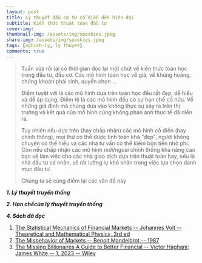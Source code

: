 ```yaml
---
layout: post
title: Lý thuyết đầu cơ từ cổ điển đến hiện đại 
subtitle: Kiến thức thuật toán đầu tư 
cover-img: 
thumbnail-img: /assets/img/spookies.jpeg
share-img: /assets/img/spookies.jpeg
tags: [nghich-ly, ly thuyet]
comments: true
---
```


> Tuần vừa rồi lại có thời gian đọc lại một chút về kiến thức toán học trong đầu tư, đầu cơ. Các mô hình toán học về giá, về khủng hoảng, chứng khoán phái sinh, quyền chọn ...
>
> Điểm tuyệt vời là các mô hình dựa trên toán học đều rất đẹp, dễ hiểu và dễ áp dụng. Điểm tệ là các mô hình đều có sự hạn chế cố hữu. Về những giả định mà chúng dựa vào không thực sự xảy ra trên thị trường và kết quả của mô hình cũng không phản ánh thực tế đã diễn ra. 
>
> Tuy nhiên nếu dựa trên (hay chấp nhận) các mô hình cổ điển (hay chính thống), mọi thứ có thể được tính toán khá "đẹp", người không chuyên có thể hiểu và các nhà tư vấn có thể kiếm bộn tiền nhờ phí. Còn nếu chấp nhận các mô hình mới/ngoài chính thống khả năng cao bạn sẽ làm việc cho các nhà giao dịch dựa trên thuật toán hay, nếu là nhà đầu tư cá nhân, sẽ rất lưỡng lự khó khăn trong việc lựa chọn danh mục đầu tư.
>
> Chúng ta sẽ cùng điểm lại các vấn đề này 

***1\. Lý thuyết truyền thống***

***2\. Hạn chếcủa lý thuyết truyền thống***

***4\. Sách đã đọc***
1. [The Statistical Mechanics of Financial Markets -- Johannes Voit -- Theoretical and Mathematical Physics, 3rd ed]()
2. [The Misbehavior of Markets -- Benoit Mandelbrot -- 1987]()
3. [The Missing Billionaires A Guide to Better Financial -- Victor Haghani; James White -- 1, 2023 -- Wiley]()
